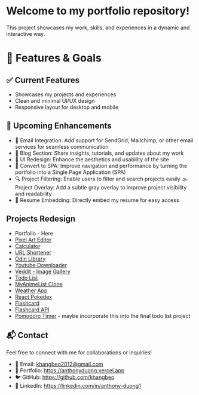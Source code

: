 # Welcome to my portfolio repository!

This project showcases my work, skills, and experiences in a dynamic and interactive way.

# 🚀 Features & Goals

## ✅ Current Features

-   Showcases my projects and experiences
-   Clean and minimal UI/UX design
-   Responsive layout for desktop and mobile

## 🎯 Upcoming Enhancements

-   📧 Email Integration: Add support for SendGrid, Mailchimp, or other email services for seamless communication
-   📝 Blog Section: Share insights, tutorials, and updates about my work
-   🎨 UI Redesign: Enhance the aesthetics and usability of the site
-   🔄 Convert to SPA: Improve navigation and performance by turning the portfolio into a Single Page Application (SPA)
-   🔍 Project Filtering: Enable users to filter and search projects easily
    🌫 Project Overlay: Add a subtle gray overlay to improve project visibility and readability
-   📄 Resume Embedding: Directly embed my resume for easy access

## Projects Redesign

-   Portfolio - Here
-   [Pixel Art Editor](https://github.com/khangbeo/etch-a-sketch)
-   [Calculator](https://github.com/khangbeo/odin-calculator)
-   [URL Shortener](https://github.com/khangbeo/url-shortener)
-   [Odin Library](https://github.com/khangbeo/odin-library)
-   [Youtube Downloader](https://github.com/khangbeo/youtube-downloader)
-   [Veddit - Image Gallery](https://github.com/khangbeo/next-image-gallery)
-   [Todo List](https://github.com/khangbeo/actual-good-todo-list)
-   [MyAnimeList Clone](https://github.com/khangbeo/react-anime-database)
-   [Weather App](https://github.com/khangbeo/react-weather-app)
-   [React Pokedex](https://github.com/khangbeo/react-pokedex)
-   [Flashcard](https://github.com/khangbeo/Flashcard-o-Matic)
-   [Flashcard API](https://github.com/khangbeo/Flashcard-json-server)
-   [Pomodoro Timer](https://github.com/khangbeo/Pomodoro_Timer) - maybe incorporate this into the final todo list project

## 📬 Contact

Feel free to connect with me for collaborations or inquiries!

-   📧 Email: khangbeo2012@gmail.com
-   🔗 Portfolio: https://anthonyduong.vercel.app
-   🐦 GitHub: https://github.com/khangbeo
-   💼 LinkedIn: https://linkedin.com/in/anthony-duong1
